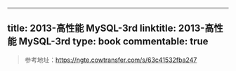 
---
title: 2013-高性能 MySQL-3rd
linktitle: 2013-高性能 MySQL-3rd
type: book
commentable: true
---

> 参考地址：https://ngte.cowtransfer.com/s/63c41532fba247

    